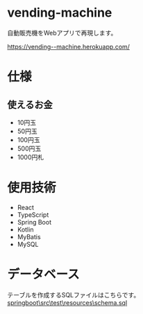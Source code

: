 # vending-machine

自動販売機をWebアプリで再現します。

https://vending--machine.herokuapp.com/

# 仕様
## 使えるお金

- 10円玉
- 50円玉
- 100円玉
- 500円玉
- 1000円札

# 使用技術

- React
- TypeScript
- Spring Boot
- Kotlin
- MyBatis
- MySQL

# データベース

テーブルを作成するSQLファイルはこちらです。
[springboot\src\test\resources\schema.sql](springboot\src\test\resources\schema.sql)